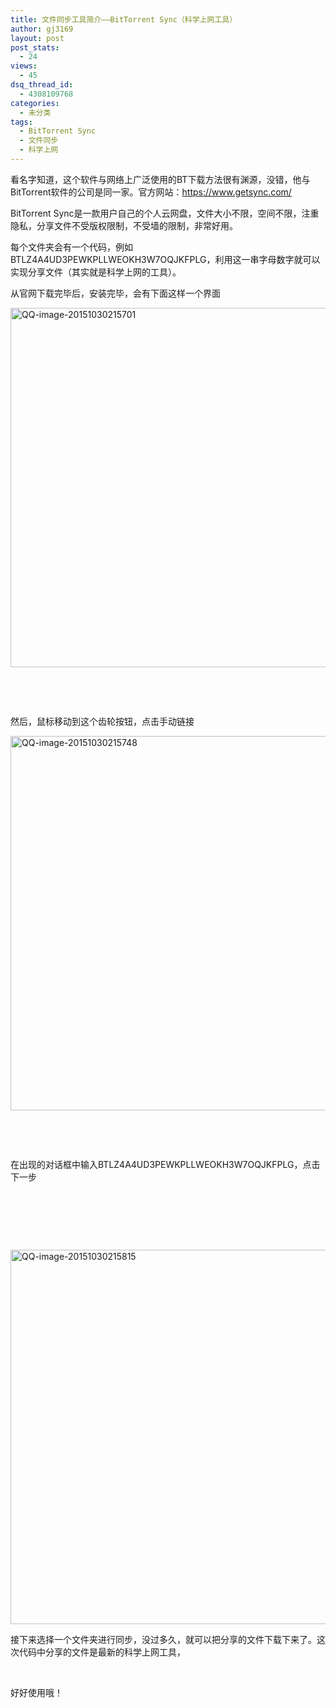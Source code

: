```yaml
---
title: 文件同步工具简介——BitTorrent Sync（科学上网工具）
author: gj3169
layout: post
post_stats:
  - 24
views:
  - 45
dsq_thread_id:
  - 4308109768
categories:
  - 未分类
tags:
  - BitTorrent Sync
  - 文件同步
  - 科学上网
---
```

看名字知道，这个软件与网络上广泛使用的BT下载方法很有渊源，没错，他与BitTorrent软件的公司是同一家。官方网站：<https://www.getsync.com/>

BitTorrent Sync是一款用户自己的个人云网盘，文件大小不限，空间不限，注重隐私，分享文件不受版权限制，不受墙的限制，非常好用。

每个文件夹会有一个代码，例如BTLZ4A4UD3PEWKPLLWEOKH3W7OQJKFPLG，利用这一串字母数字就可以实现分享文件（其实就是科学上网的工具）。

从官网下载完毕后，安装完毕，会有下面这样一个界面

[<img class="alignnone size-full wp-image-197" src="http://7xind4.com1.z0.glb.clouddn.com/uploads/2015/10/QQ-image-20151030215701.png" alt="QQ-image-20151030215701" width="786" height="575" />][1]

&nbsp;

&nbsp;

然后，鼠标移动到这个齿轮按钮，点击手动链接

[<img class="alignnone size-full wp-image-198" src="http://7xind4.com1.z0.glb.clouddn.com/uploads/2015/10/QQ-image-20151030215748.png" alt="QQ-image-20151030215748" width="786" height="599" />][2]

&nbsp;

&nbsp;

在出现的对话框中输入BTLZ4A4UD3PEWKPLLWEOKH3W7OQJKFPLG，点击下一步

&nbsp;

&nbsp;

&nbsp;

[<img class="alignnone size-full wp-image-199" src="http://7xind4.com1.z0.glb.clouddn.com/uploads/2015/10/QQ-image-20151030215815.png" alt="QQ-image-20151030215815" width="786" height="599" />][2]

接下来选择一个文件夹进行同步，没过多久，就可以把分享的文件下载下来了。这次代码中分享的文件是最新的科学上网工具，

&nbsp;

好好使用哦！

 [1]: http://7xind4.com1.z0.glb.clouddn.com/uploads/2015/10/QQ-image-20151030215701.png
 [2]: http://7xind4.com1.z0.glb.clouddn.com/uploads/2015/10/QQ-image-20151030215748.png